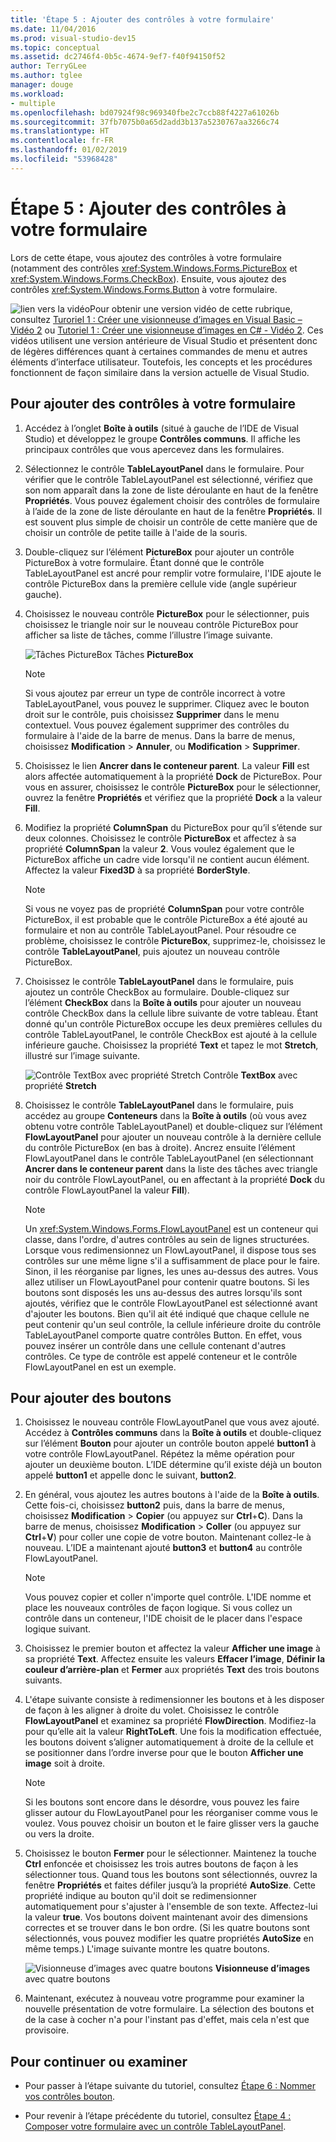 ```yaml
---
title: 'Étape 5 : Ajouter des contrôles à votre formulaire'
ms.date: 11/04/2016
ms.prod: visual-studio-dev15
ms.topic: conceptual
ms.assetid: dc2746f4-0b5c-4674-9ef7-f40f94150f52
author: TerryGLee
ms.author: tglee
manager: douge
ms.workload:
- multiple
ms.openlocfilehash: bd07924f98c969340fbe2c7ccb88f4227a61026b
ms.sourcegitcommit: 37fb7075b0a65d2add3b137a5230767aa3266c74
ms.translationtype: HT
ms.contentlocale: fr-FR
ms.lasthandoff: 01/02/2019
ms.locfileid: "53968428"
---
```

# <a name="step-5-add-controls-to-your-form"></a>Étape 5 : Ajouter des contrôles à votre formulaire
Lors de cette étape, vous ajoutez des contrôles à votre formulaire (notamment des contrôles <xref:System.Windows.Forms.PictureBox> et <xref:System.Windows.Forms.CheckBox>). Ensuite, vous ajoutez des contrôles <xref:System.Windows.Forms.Button> à votre formulaire.

 ![lien vers la vidéo](../data-tools/media/playvideo.gif)Pour obtenir une version vidéo de cette rubrique, consultez [Turoriel 1 : Créer une visionneuse d’images en Visual Basic – Vidéo 2](http://go.microsoft.com/fwlink/?LinkId=205211) ou [Tutoriel 1 : Créer une visionneuse d’images en C# - Vidéo 2](http://go.microsoft.com/fwlink/?LinkId=205200). Ces vidéos utilisent une version antérieure de Visual Studio et présentent donc de légères différences quant à certaines commandes de menu et autres éléments d’interface utilisateur. Toutefois, les concepts et les procédures fonctionnent de façon similaire dans la version actuelle de Visual Studio.

## <a name="to-add-controls-to-your-form"></a>Pour ajouter des contrôles à votre formulaire

1.  Accédez à l’onglet **Boîte à outils** (situé à gauche de l’IDE de Visual Studio) et développez le groupe **Contrôles communs**. Il affiche les principaux contrôles que vous apercevez dans les formulaires.

2.  Sélectionnez le contrôle **TableLayoutPanel** dans le formulaire. Pour vérifier que le contrôle TableLayoutPanel est sélectionné, vérifiez que son nom apparaît dans la zone de liste déroulante en haut de la fenêtre **Propriétés**. Vous pouvez également choisir des contrôles de formulaire à l’aide de la zone de liste déroulante en haut de la fenêtre **Propriétés**. Il est souvent plus simple de choisir un contrôle de cette manière que de choisir un contrôle de petite taille à l'aide de la souris.

3.  Double-cliquez sur l’élément **PictureBox** pour ajouter un contrôle PictureBox à votre formulaire. Étant donné que le contrôle TableLayoutPanel est ancré pour remplir votre formulaire, l'IDE ajoute le contrôle PictureBox dans la première cellule vide (angle supérieur gauche).

4.  Choisissez le nouveau contrôle **PictureBox** pour le sélectionner, puis choisissez le triangle noir sur le nouveau contrôle PictureBox pour afficher sa liste de tâches, comme l’illustre l’image suivante.

     ![Tâches PictureBox](../ide/media/express_pictureboxtasks.png)
Tâches **PictureBox**

    > [!NOTE]
    >  Si vous ajoutez par erreur un type de contrôle incorrect à votre TableLayoutPanel, vous pouvez le supprimer. Cliquez avec le bouton droit sur le contrôle, puis choisissez **Supprimer** dans le menu contextuel. Vous pouvez également supprimer des contrôles du formulaire à l'aide de la barre de menus. Dans la barre de menus, choisissez **Modification** > **Annuler**, ou **Modification** > **Supprimer**.

5.  Choisissez le lien **Ancrer dans le conteneur parent**. La valeur **Fill** est alors affectée automatiquement à la propriété **Dock** de PictureBox. Pour vous en assurer, choisissez le contrôle **PictureBox** pour le sélectionner, ouvrez la fenêtre **Propriétés** et vérifiez que la propriété **Dock** a la valeur **Fill**.

6.  Modifiez la propriété **ColumnSpan** du PictureBox pour qu’il s’étende sur deux colonnes. Choisissez le contrôle **PictureBox** et affectez à sa propriété **ColumnSpan** la valeur **2**. Vous voulez également que le PictureBox affiche un cadre vide lorsqu'il ne contient aucun élément. Affectez la valeur **Fixed3D** à sa propriété **BorderStyle**.

    > [!NOTE]
    >  Si vous ne voyez pas de propriété **ColumnSpan** pour votre contrôle PictureBox, il est probable que le contrôle PictureBox a été ajouté au formulaire et non au contrôle TableLayoutPanel. Pour résoudre ce problème, choisissez le contrôle **PictureBox**, supprimez-le, choisissez le contrôle **TableLayoutPanel**, puis ajoutez un nouveau contrôle PictureBox.

7.  Choisissez le contrôle **TableLayoutPanel** dans le formulaire, puis ajoutez un contrôle CheckBox au formulaire. Double-cliquez sur l’élément **CheckBox** dans la **Boîte à outils** pour ajouter un nouveau contrôle CheckBox dans la cellule libre suivante de votre tableau. Étant donné qu'un contrôle PictureBox occupe les deux premières cellules du contrôle TableLayoutPanel, le contrôle CheckBox est ajouté à la cellule inférieure gauche. Choisissez la propriété **Text** et tapez le mot **Stretch**, illustré sur l’image suivante.

     ![Contrôle TextBox avec propriété Stretch](../ide/media/express_pictureviewercheckbox.png)
Contrôle **TextBox** avec propriété **Stretch**

8.  Choisissez le contrôle **TableLayoutPanel** dans le formulaire, puis accédez au groupe **Conteneurs** dans la **Boîte à outils** (où vous avez obtenu votre contrôle TableLayoutPanel) et double-cliquez sur l’élément **FlowLayoutPanel** pour ajouter un nouveau contrôle à la dernière cellule du contrôle PictureBox (en bas à droite). Ancrez ensuite l’élément FlowLayoutPanel dans le contrôle TableLayoutPanel (en sélectionnant **Ancrer dans le conteneur parent** dans la liste des tâches avec triangle noir du contrôle FlowLayoutPanel, ou en affectant à la propriété **Dock** du contrôle FlowLayoutPanel la valeur **Fill**).

    > [!NOTE]
    >  Un <xref:System.Windows.Forms.FlowLayoutPanel> est un conteneur qui classe, dans l'ordre, d'autres contrôles au sein de lignes structurées. Lorsque vous redimensionnez un FlowLayoutPanel, il dispose tous ses contrôles sur une même ligne s'il a suffisamment de place pour le faire. Sinon, il les réorganise par lignes, les unes au-dessus des autres. Vous allez utiliser un FlowLayoutPanel pour contenir quatre boutons. Si les boutons sont disposés les uns au-dessus des autres lorsqu'ils sont ajoutés, vérifiez que le contrôle FlowLayoutPanel est sélectionné avant d'ajouter les boutons. Bien qu'il ait été indiqué que chaque cellule ne peut contenir qu'un seul contrôle, la cellule inférieure droite du contrôle TableLayoutPanel comporte quatre contrôles Button. En effet, vous pouvez insérer un contrôle dans une cellule contenant d'autres contrôles. Ce type de contrôle est appelé conteneur et le contrôle FlowLayoutPanel en est un exemple.

## <a name="to-add-buttons"></a>Pour ajouter des boutons

1.  Choisissez le nouveau contrôle FlowLayoutPanel que vous avez ajouté. Accédez à **Contrôles communs** dans la **Boîte à outils** et double-cliquez sur l’élément **Bouton** pour ajouter un contrôle bouton appelé **button1** à votre contrôle FlowLayoutPanel. Répétez la même opération pour ajouter un deuxième bouton. L’IDE détermine qu’il existe déjà un bouton appelé **button1** et appelle donc le suivant, **button2**.

2.  En général, vous ajoutez les autres boutons à l'aide de la **Boîte à outils**. Cette fois-ci, choisissez **button2** puis, dans la barre de menus, choisissez **Modification** > **Copier** (ou appuyez sur **Ctrl**+**C**). Dans la barre de menus, choisissez **Modification** > **Coller** (ou appuyez sur **Ctrl**+**V**) pour coller une copie de votre bouton. Maintenant collez-le à nouveau. L’IDE a maintenant ajouté **button3** et **button4** au contrôle FlowLayoutPanel.

    > [!NOTE]
    >  Vous pouvez copier et coller n'importe quel contrôle. L'IDE nomme et place les nouveaux contrôles de façon logique. Si vous collez un contrôle dans un conteneur, l'IDE choisit de le placer dans l'espace logique suivant.

3.  Choisissez le premier bouton et affectez la valeur **Afficher une image** à sa propriété **Text**. Affectez ensuite les valeurs **Effacer l’image**, **Définir la couleur d’arrière-plan** et **Fermer** aux propriétés **Text** des trois boutons suivants.

4.  L'étape suivante consiste à redimensionner les boutons et à les disposer de façon à les aligner à droite du volet. Choisissez le contrôle **FlowLayoutPanel** et examinez sa propriété **FlowDirection**. Modifiez-la pour qu’elle ait la valeur **RightToLeft**. Une fois la modification effectuée, les boutons doivent s’aligner automatiquement à droite de la cellule et se positionner dans l’ordre inverse pour que le bouton **Afficher une image** soit à droite.

    > [!NOTE]
    >  Si les boutons sont encore dans le désordre, vous pouvez les faire glisser autour du FlowLayoutPanel pour les réorganiser comme vous le voulez. Vous pouvez choisir un bouton et le faire glisser vers la gauche ou vers la droite.

5.  Choisissez le bouton **Fermer** pour le sélectionner. Maintenez la touche **Ctrl** enfoncée et choisissez les trois autres boutons de façon à les sélectionner tous. Quand tous les boutons sont sélectionnés, ouvrez la fenêtre **Propriétés** et faites défiler jusqu’à la propriété **AutoSize**. Cette propriété indique au bouton qu'il doit se redimensionner automatiquement pour s'ajuster à l'ensemble de son texte. Affectez-lui la valeur **true**. Vos boutons doivent maintenant avoir des dimensions correctes et se trouver dans le bon ordre. (Si les quatre boutons sont sélectionnés, vous pouvez modifier les quatre propriétés **AutoSize** en même temps.) L'image suivante montre les quatre boutons.

     ![Visionneuse d’images avec quatre boutons](../ide/media/express_autosize.png)
**Visionneuse d’images** avec quatre boutons

6.  Maintenant, exécutez à nouveau votre programme pour examiner la nouvelle présentation de votre formulaire. La sélection des boutons et de la case à cocher n'a pour l'instant pas d'effet, mais cela n'est que provisoire.

## <a name="to-continue-or-review"></a>Pour continuer ou examiner

-   Pour passer à l’étape suivante du tutoriel, consultez [Étape 6 : Nommer vos contrôles bouton](../ide/step-6-name-your-button-controls.md).

-   Pour revenir à l’étape précédente du tutoriel, consultez [Étape 4 : Composer votre formulaire avec un contrôle TableLayoutPanel](../ide/step-4-lay-out-your-form-with-a-tablelayoutpanel-control.md).
